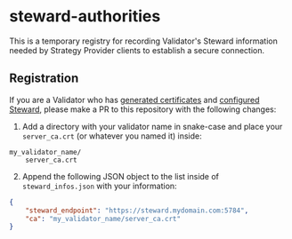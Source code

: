 # steward-authorities

This is a temporary registry for recording Validator's Steward information needed by Strategy Provider clients to establish a secure connection. 

## Registration

If you are a Validator who has [generated certificates]() and [configured Steward](), please make a PR to this repository with the following changes:

1. Add a directory with your validator name in snake-case and place your `server_ca.crt` (or whatever you named it) inside:

```
my_validator_name/
    server_ca.crt
```

2. Append the following JSON object to the list inside of `steward_infos.json` with your information:

```json
{
    "steward_endpoint": "https://steward.mydomain.com:5784",
    "ca": "my_validator_name/server_ca.crt"
}
```
